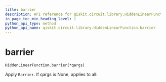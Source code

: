 ```yaml
---
title: barrier
description: API reference for qiskit.circuit.library.HiddenLinearFunction.barrier
in_page_toc_min_heading_level: 1
python_api_type: method
python_api_name: qiskit.circuit.library.HiddenLinearFunction.barrier
---
```


# barrier

<span id="qiskit.circuit.library.HiddenLinearFunction.barrier" />

`HiddenLinearFunction.barrier(*qargs)`

Apply `Barrier`. If qargs is None, applies to all.


